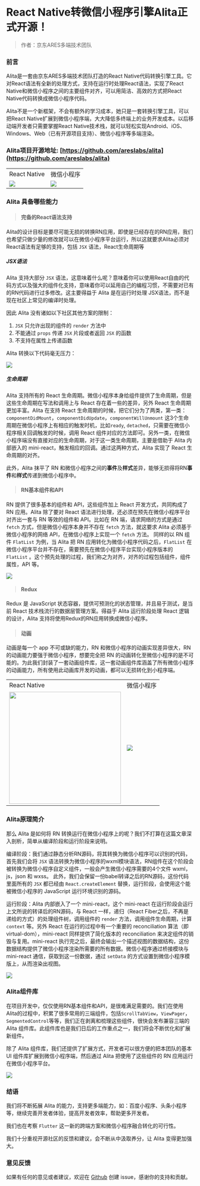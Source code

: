 # React Native转微信小程序引擎Alita正式开源！

> 作者：京东ARES多端技术团队

### 前言

Alita是一套由京东ARES多端技术团队打造的React Native代码转换引擎工具。它对React语法有全新的处理方式，支持在运行时处理React语法，实现了React Native和微信小程序之间的主要组件对齐，可以用简洁、高效的方式把React Native代码转换成微信小程序代码。

Alita不是一个新框架，不会有额外的学习成本，她只是一套转换引擎工具，可以把React Native扩展到微信小程序端，大大降低多终端上的业务开发成本。以后移动端开发者只需要掌握React Native技术栈，就可以轻松实现Android、iOS、Windows、Web（已有开源项目支持）、微信小程序等多端渲染。

### Alita项目开源地址: [https://github.com/areslabs/alita](https://github.com/areslabs/alita)

<table style="width: 600px">
    <tr>
   	    <td>React Native</td>
   	    <td>微信小程序</td>
    </tr>
	<tr>
		<td><img src="https://m.360buyimg.com/njmobilecms/jfs/t28462/355/1645075450/578499/f63fbc67/5ce6718bNba4326dc.gif"/></td>
		<td><img src="https://m.360buyimg.com/njmobilecms/jfs/t1/79503/27/247/663303/5ce671a6E441d058c/da780183476ddd36.gif"/></td>
	</tr>
</table>

### Alita 具备哪些能力

> #### 完备的React语法支持

Alita的设计目标是要尽可能无损的转换RN应用，即使是已经存在的RN应用，我们也希望只做少量的修改就可以在微信小程序平台运行，所以这就要求Alita必须对React语法有足够的支持，包括 `JSX` 语法，React生命周期等

##### JSX语法

Alita 支持大部分 `JSX` 语法，这意味着什么呢？意味着你可以使用React自由的代码方式以及强大的组件化支持，意味着你可以延用自己的编程习惯，不需要对已有的RN代码进行过多修改。这主要得益于 Alita 是在运行时处理 JSX语法，而不是现在社区上常见的编译时处理。

因此 Alita 没有诸如以下社区其他方案的限制：

1. `JSX` 只允许出现的组件的 `render` 方法中
2. 不能通过 `props` 传递 `JSX` 片段或者返回 `JSX` 的函数
3. 不支持在属性上传递函数

Alita 转换以下代码毫无压力：

![](https://m.360buyimg.com/njmobilecms/jfs/t1/53241/11/1032/226419/5ceba39dE7c6abc11/d98d0d0cbf9c3972.jpg)

##### 生命周期

Alita 支持所有的 React 生命周期。微信小程序本身给组件提供了生命周期，但是这些生命周期在写法和调用上与 React 存在着一些的差异，另外 React 生命周期更加丰富。Alita 在支持 React 生命周期的时候，把它们分为了两类，第一类： `componentDidMount`，`componentDidUpdate`，`componentWillUnmount` 这3个生命周期在微信小程序上有相应的触发时机，比如`ready`, `detached`，只需要在微信小程序相关回调触发的时候，调用 React 组件对应的方法即可。另外一类，在微信小程序端没有直接对应的生命周期，对于这一类生命周期，主要是借助于 Alita 内部嵌入的 mini-react，触发相应的回调。通过这两种方式，Alita 实现了 React 生命周期的对齐。

此外，Alita 抹平了 RN 和微信小程序之间的**事件**及**样式**差异，能够无损得将RN**事件**和**样式**传递到微信小程序中。

> #### RN基本组件和API

RN 提供了很多基本的组件和 API，这些组件加上 React 开发方式，共同构成了 RN 应用。Alita 除了要对 React 语法进行处理，还必须在预先在微信小程序平台对齐出一套与 RN 等效的组件和 API。比如在 RN 端，请求网络的方式是通过 `fetch` 方式，但是微信小程序本身并不存在 `fetch` 方法，就这要求 Alita 必须基于微信小程序的网络 API，在微信小程序上实现一个 `fetch` 方法。 同样的以 RN 组件 `FlatList` 为例，当 Alita 把 RN 应用转化为微信小程序代码之后，`FlatList` 在微信小程序平台并不存在，需要预先在微信小程序平台实现小程序版本的 `FlatList` 。这个预先处理的过程，我们称之为对齐，对齐的过程包括组件，组件属性，API 等。

![](https://m.360buyimg.com/njmobilecms/jfs/t1/65310/35/300/245467/5ce79944E97dbe436/674d74a06d61a896.jpg)

> #### Redux

Redux 是 JavaScript 状态容器，提供可预测化的状态管理，并且易于测试，是当前 React 技术栈流行的数据层管理方案。得益于 Alita 运行阶段处理 React 逻辑的设计，Alita 支持将使用Redux的RN应用转换成微信小程序。

> #### 动画

动画是每一个 app 不可或缺的能力，RN 和微信小程序的动画实现差异很大，RN 的动画能力要强于微信小程序，想要完全把 RN 的动画转化至微信小程序的是不可能的。为此我们封装了一套动画组件库，这一套动画组件库涵盖了所有微信小程序的动画能力，所有使用此动画库开发的动画，都可以无损转化到小程序端。

<table style="width: 600px">
   <tr>
   	    <td>React Native</td>
   	    <td>微信小程序</td>
   </tr>
	<tr>
		<td style="width: 300px"><img style="width: 300px" src="https://m.360buyimg.com/njmobilecms/jfs/t1/52383/29/719/308123/5ce6727cEe5bf86e9/4afd20f950b8074c.gif"/></td>
		<td><img src="https://m.360buyimg.com/njmobilecms/jfs/t1/48286/32/748/242998/5ce67294Ec1462abc/e52f58e1dd59209b.gif"/></td>
	</tr>
</table>


### Alita原理简介

那么 Alita 是如何将 RN 转换运行在微信小程序上的呢？我们不打算在这篇文章深入剖析，简单从编译阶段和运行阶段来说明。

编译阶段：我们通过静态分析RN源码，将其转换为微信小程序可以识别的代码，首先我们会将 `JSX` 语法转换为微信小程序的wxml模块语法，RN组件在这个阶段会被转换为微信小程序自定义组件，一般会产生微信小程序需要的4个文件 wxml， js，json 和 wxss。 此外，我们会保留一份babel转译之后的RN源码，这份代码里面所有的 `JSX` 都已经由 `React.createElement` 替换，运行阶段，会使用这个能被微信小程序的 JavaScript 运行环境识别的源码。

运行阶段：Alita 内部嵌入了一个 mini-react，这个 mini-react 在运行阶段会运行上文所说的转译后的RN源码，与 React 一样，递归（React Fiber之后，不再是递给的方式）的处理组件树，调用组件的 `render` 方法，调用组件生命周期，计算 `context` 等。另外 React 在运行的过程中有一个重要的 reconciliation 算法（即virtual-dom），mini-react 同样提供了简化版本的 reconciliation 来决定组件的销毁与复用。mini-react 执行完之后，最终会输出一个描述视图的数据结构，这份数据结构提供了微信小程序渲染所需要的所有数据。微信小程序通过桥接模块与 mini-react 通信，获取到这一份数据，通过 `setData` 的方式设置到微信小程序模版上，从而渲染出视图。

![](https://m.360buyimg.com/njmobilecms/jfs/t1/71086/29/207/269191/5ce6731cEc8c1be21/6ece7aa7464b29fa.jpg)

### Alita组件库

在项目开发中，仅仅使用RN基本组件和API，是很难满足需要的。我们在使用Alita的过程中，积累了很多常用的三端组件，包括`ScrollTabView`，`ViewPager`，`SegmentedControl`等等，我们正在剥离和梳理这些组件，很快会发布兼容三端的 Alita 组件库。此组件库也是我们日后的工作重点之一，我们将会不断优化和扩展新组件。

除了 Alita 组件库，我们还提供了扩展方式，开发者可以很方便的把本团队的基本 UI 组件库扩展到微信小程序端，然后通过 Alita 把使用了这些组件的 RN 应用运行在微信小程序平台。

![](https://m.360buyimg.com/njmobilecms/jfs/t1/37322/11/10591/107343/5ce67344Ea9357083/6f24b8bbde26319c.jpg)


### 结语

我们将不断拓展 Alita 的能力，支持更多端能力，如：百度小程序、头条小程序等，继续完善开发者体验，提高开发者效率，帮助更多开发者。

我们也在考察 `Flutter` 这一新的跨端方案和微信小程序融合转化的可行性。

我们十分重视开源社区的反馈和建议，会不断从中汲取养分，让 Alita 变得更加强大。


### 意见反馈

如果有任何的意见或者建议，欢迎在 [Github](https://github.com/areslabs/alita) 创建 issue，感谢你的支持和贡献。